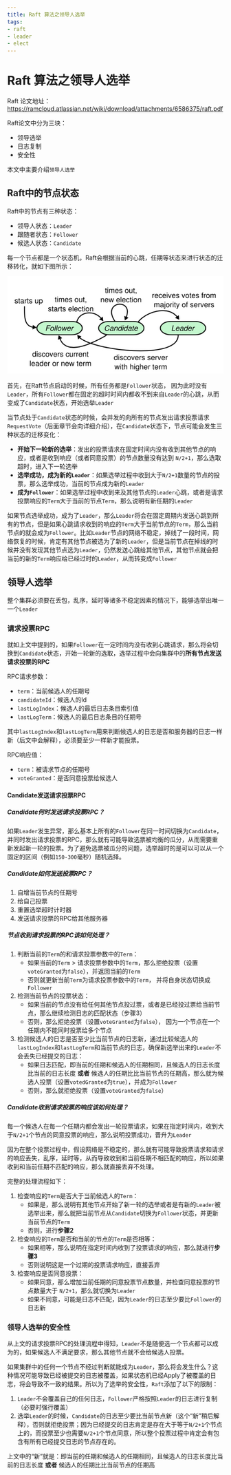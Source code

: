 ```yaml
---
title: Raft 算法之领导人选举
tags:
- raft
- leader
- elect
---
```


# Raft 算法之领导人选举

Raft 论文地址：https://ramcloud.atlassian.net/wiki/download/attachments/6586375/raft.pdf  

Raft论文中分为三块：

- 领导选举
- 日志复制
- 安全性

本文中主要介绍`领导人选举`

## Raft中的节点状态

Raft中的节点有三种状态：

- 领导人状态：`Leader`
- 跟随者状态：`Follower`
- 候选人状态：`Candidate`

每一个节点都是一个状态机，Raft会根据当前的心跳，任期等状态来进行状态的迁移转化，就如下图所示：

![raft-role](/assets/raft-role.png)

首先，在Raft节点启动的时候，所有任务都是`Follower`状态， 因为此时没有`Leader`，所有`Follower`都在固定的超时时间内都收不到来自`Leader`的心跳，从而变成了`Candidate`状态，开始选举`Leader`

当节点处于`Candidate`状态的时候，会并发的向所有的节点发出请求投票请求`RequestVote`（后面章节会向详细介绍），在`Candidate`状态下，节点可能会发生三种状态的迁移变化：

- **开始下一轮新的选举**：发出的投票请求在固定时间内没有收到其他节点的响应，或者是收到响应（或者同意投票）的节点数量没有达到 `N/2+1`，那么选取超时，进入下一轮选举
- **选举成功，成为新的`Leader`**：如果选举过程中收到大于`N/2+1`数量的节点的投票，那么选举成功，当前的节点成为新的`Leader`
- **成为`Follower`**：如果选举过程中收到来及其他节点的`Leader`心跳，或者是请求投票响应的`Term`大于当前的节点`Term`，那么说明有新任期的`Leader`

如果节点选举成功，成为了`Leader`，那么`Leader`将会在固定周期内发送心跳到所有的节点，但是如果心跳请求收到的响应的`Term`大于当前节点的`Term`，那么当前节点的就会成为`Follower`。比如`Leader`节点的网络不稳定，掉线了一段时间，网络恢复的时候，肯定有其他节点被选为了新的`Leader`，但是当前节点在掉线的时候并没有发现其他节点选为`Leader`，仍然发送心跳给其他节点，其他节点就会把当前的新的`Term`响应给已经过时的`Leader`，从而转变成`Follower`



## 领导人选举

整个集群必须要在丢包，乱序，延时等诸多不稳定因素的情况下，能够选举出唯一一个`Leader`

### 请求投票RPC

就如上文中提到的，如果`Follower`在一定时间内没有收到心跳请求，那么将会切换到`Candidate`状态，开始一轮新的选取，选举过程中会向集群中的**所有节点发送请求投票的RPC**



RPC请求参数：

- `term`：当前候选人的任期号
- `candidateId`：候选人的Id
- `lastLogIndex`：候选人的最后日志条目索引值
- `lastLogTerm`：候选人的最后日志条目的任期号

其中`lastLogIndex`和`lastLogTerm`用来判断候选人的日志是否和服务器的日志一样新（后文中会解释），必须要至少一样新才能投票。

RPC响应值：

- `term`：被请求节点的任期号
- `voteGranted`：是否同意投票给候选人



#### Candidate发送请求投票RPC



##### Candidate何时发送请求投票RPC？

如果`Leader`发生异常，那么基本上所有的`Follower`在同一时间切换为`Candidate`，并同时发出请求投票的RPC，那么就有可能导致选票被均衡的瓜分，从而需要重新发起新一轮的投票。为了避免选票被瓜分的问题，选举超时的是可以可以从一个固定的区间（例如`150-300`毫秒）随机选择。



##### Candidate如何发送投票RPC？

1. 自增当前节点的任期号
2. 给自己投票
3. 重置选举超时计时器
4. 发送请求投票的RPC给其他服务器



##### 节点收到请求投票的RPC该如何处理？

1. 判断当前的`Term`的和请求投票参数中的`Term`：
   - 如果当前的`Term` > 请求投票参数中的`Term`，那么拒绝投票（设置`voteGranted`为`false`），并返回当前的`Term`
   - 否则就更新当前`Term`为请求投票参数中的`Term`， 并将自身状态切换成`Follower`
2. 检测当前节点的投票状态：
   - 如果当前的节点没有给任何其他节点投过票，或者是已经投过票给当前节点，那么继续检测日志的匹配状态（步骤3）
   - 否则，那么拒绝投票（设置`voteGranted`为`false`）， 因为一个节点在一个任期内不能同时投票给多个节点
3. 检测候选人的日志是否至少比当前节点的日志新，通过比较候选人的`lastLogIndex`和`lastLogTerm`和当前节点的日志，确保新选举出来的`Leader`不会丢失已经提交的日志：
   - 如果日志匹配，即当前的任期和候选人的任期相同，且候选人的日志长度比当前的日志长度  **或者**   候选人的任期比比当前节点的任期高，那么就为候选人投票（设置`votedGranted`为`true`），并成为`Follower`
   - 否则，那么就拒绝投票（设置`voteGranted`为`false`）



##### Candidate收到请求投票的响应该如何处理？

每一个候选人在每一个任期内都会发出一轮投票请求，如果在指定时间内，收到大于`N/2+1`个节点的同意投票的响应，那么说明投票成功，晋升为`Leader`

因为在整个投票过程中，假设网络是不稳定的，那么就有可能导致投票请求和请求的响应丢失，乱序，延时等，从而导致收到和当前任期不相匹配的响应，所以如果收到和当前任期不匹配的响应，那么就直接丢弃不处理。

完整的处理流程如下：

1. 检查响应的`Term`是否大于当前候选人的`Term`：
   - 如果是，那么说明有其他节点开始了新一轮的选举或者是有新的`Leader`被选举出来，那么就把当前节点从`Candidate`切换为`Follower`状态，并更新当前节点的`Term`
   - 否则，进行**步骤2**
2. 检查响应的`Term`是否和当前的节点的`Term`是否相等：
   - 如果相等，那么说明在指定时间内收到了投票请求的响应，那么就进行**步骤3**
   - 否则说明这是一个过期的投票请求响应，直接丢弃
3. 检查响应是否同意投票：
   - 如果同意，那么增加当前任期的同意投票节点数量，并检查同意投票的节点数量大于 `N/2+1`，那么就切换为`Leader`
   - 如果不同意，可能是日志不匹配，因为`Leader`的日志至少要比`Follower`的日志新



### 领导人选举的安全性

从上文的请求投票RPC的处理流程中得知，`Leader`不是随便选一个节点都可以成为的，如果候选人不满足要求，那么其他节点就不会给候选人投票。

如果集群中的任何一个节点不经过判断就能成为`Leader`，那么将会发生什么？这种情况可能导致已经被提交的日志被覆盖，如果状态机已经Apply了被覆盖的日志，将会导致不一致的结果。所以为了选举的安全性，`Raft`添加了以下的限制：

1. `Leader`不会覆盖自己的任何日志，`Follower`严格按照`Leader`的日志进行复制（必要时强行覆盖）
2. 选举`Leader`的时候，`Candidate`的日志至少要比当前节点新（这个“新”稍后解释），否则就拒绝投票；因为已经提交的日志肯定是存在大于等于`N/2+1`个节点上的，而投票至少也需要`N/2+1`个节点同意，所以整个投票过程中肯定会有包含有所有已经提交日志的节点存在的。

上文中的“新”就是：即当前的任期和候选人的任期相同，且候选人的日志长度比当前的日志长度  **或者**   候选人的任期比比当前节点的任期高
